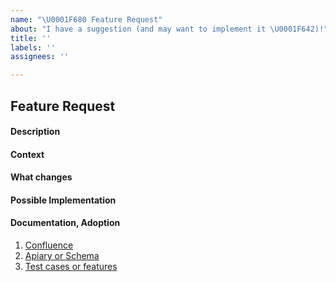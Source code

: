 ```yaml
---
name: "\U0001F680 Feature Request"
about: "I have a suggestion (and may want to implement it \U0001F642)!"
title: ''
labels: ''
assignees: ''

---
```


## Feature Request

#### Description

<!--- Provide a detailed description of the change or addition you are proposing -->

#### Context

<!--- Why is this change important to you? How would you use it? -->
<!--- How can it benefit other users? -->
<!--- You can provide it in `User story` style -->
<!--- Who are we develop it for, who the user is? — As a <type of user>-->
<!--- What are we develop, what is the intention? — I want <some goal or objective >-->
<!--- Why are we develop it, what value it bring for the user.? — So that <benefit, value>-->

#### What changes

<!--- Provide a detailed description what this functionality refers to -->

#### Possible Implementation

<!--- Not obligatory, but suggest an idea for implementing addition or change -->

#### Documentation, Adoption

<!--If you can, explain how users will be able to use this and possibly write out a version of the docs. Maybe screenshots or design?-->

1. [Confluence]()
1. [Apiary or Schema]()
1. [Test cases or features]()
